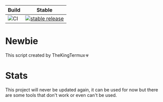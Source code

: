 | Build | Stable |
|-------|----------|
| ![CI](https://github.com/TheKingTermux/alice/workflows/CI/badge.svg?branch=master&event=push) | [![stable release](https://img.shields.io/github/release/tachiyomiorg/tachiyomi.svg?maxAge=3600&label=download)](https://github.com/TheKingTermux/alice/releases) |

# Newbie
This script created by TheKingTermux☣

# Stats
This project will never be updated again, it can be used for now but there are some tools that don't work or even can't be used.
